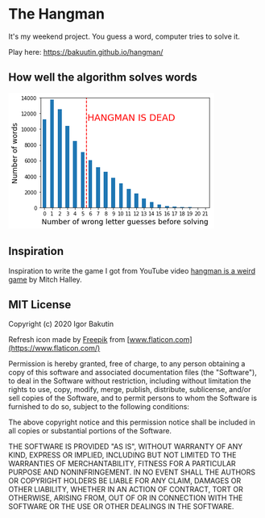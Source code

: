 # The Hangman

It's my weekend project. You guess a word, computer tries to solve it.

Play here: <https://bakuutin.github.io/hangman/>

## How well the algorithm solves words

![graph](graph.png)

## Inspiration

Inspiration to write the game I got from YouTube video [hangman is a weird game](https://youtu.be/le5uGqHKll8) by Mitch Halley.

## MIT License

Copyright (c) 2020 Igor Bakutin

Refresh icon made by [Freepik](https://www.flaticon.com/authors/freepik) from [www.flaticon.com](https://www.flaticon.com/)

Permission is hereby granted, free of charge, to any person obtaining a copy of this software and associated documentation files (the "Software"), to deal in the Software without restriction, including without limitation the rights to use, copy, modify, merge, publish, distribute, sublicense, and/or sell copies of the Software, and to permit persons to whom the Software is furnished to do so, subject to the following conditions:

The above copyright notice and this permission notice shall be included in all copies or substantial portions of the Software.

THE SOFTWARE IS PROVIDED "AS IS", WITHOUT WARRANTY OF ANY KIND, EXPRESS OR IMPLIED, INCLUDING BUT NOT LIMITED TO THE WARRANTIES OF MERCHANTABILITY, FITNESS FOR A PARTICULAR PURPOSE AND NONINFRINGEMENT. IN NO EVENT SHALL THE AUTHORS OR COPYRIGHT HOLDERS BE LIABLE FOR ANY CLAIM, DAMAGES OR OTHER LIABILITY, WHETHER IN AN ACTION OF CONTRACT, TORT OR OTHERWISE, ARISING FROM, OUT OF OR IN CONNECTION WITH THE SOFTWARE OR THE USE OR OTHER DEALINGS IN THE SOFTWARE.
